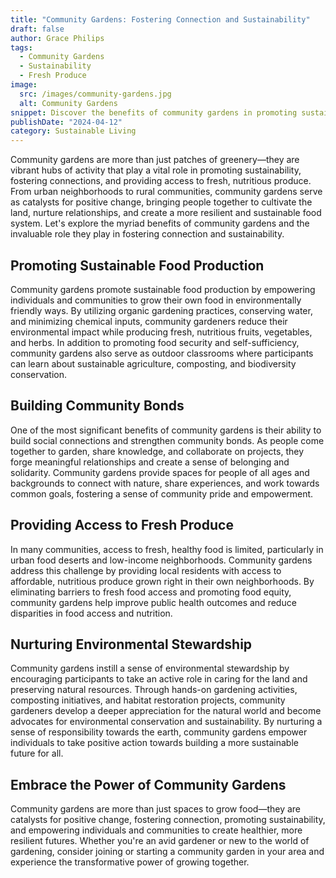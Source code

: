 ```yaml
---
title: "Community Gardens: Fostering Connection and Sustainability"
draft: false
author: Grace Philips
tags:
  - Community Gardens
  - Sustainability
  - Fresh Produce
image:
  src: /images/community-gardens.jpg
  alt: Community Gardens
snippet: Discover the benefits of community gardens in promoting sustainable food production, building community bonds, and providing access to fresh produce.
publishDate: "2024-04-12"
category: Sustainable Living
---
```


Community gardens are more than just patches of greenery—they are vibrant hubs of activity that play a vital role in promoting sustainability, fostering connections, and providing access to fresh, nutritious produce. From urban neighborhoods to rural communities, community gardens serve as catalysts for positive change, bringing people together to cultivate the land, nurture relationships, and create a more resilient and sustainable food system. Let's explore the myriad benefits of community gardens and the invaluable role they play in fostering connection and sustainability.

## Promoting Sustainable Food Production

Community gardens promote sustainable food production by empowering individuals and communities to grow their own food in environmentally friendly ways. By utilizing organic gardening practices, conserving water, and minimizing chemical inputs, community gardeners reduce their environmental impact while producing fresh, nutritious fruits, vegetables, and herbs. In addition to promoting food security and self-sufficiency, community gardens also serve as outdoor classrooms where participants can learn about sustainable agriculture, composting, and biodiversity conservation.

## Building Community Bonds

One of the most significant benefits of community gardens is their ability to build social connections and strengthen community bonds. As people come together to garden, share knowledge, and collaborate on projects, they forge meaningful relationships and create a sense of belonging and solidarity. Community gardens provide spaces for people of all ages and backgrounds to connect with nature, share experiences, and work towards common goals, fostering a sense of community pride and empowerment.

## Providing Access to Fresh Produce

In many communities, access to fresh, healthy food is limited, particularly in urban food deserts and low-income neighborhoods. Community gardens address this challenge by providing local residents with access to affordable, nutritious produce grown right in their own neighborhoods. By eliminating barriers to fresh food access and promoting food equity, community gardens help improve public health outcomes and reduce disparities in food access and nutrition.

## Nurturing Environmental Stewardship

Community gardens instill a sense of environmental stewardship by encouraging participants to take an active role in caring for the land and preserving natural resources. Through hands-on gardening activities, composting initiatives, and habitat restoration projects, community gardeners develop a deeper appreciation for the natural world and become advocates for environmental conservation and sustainability. By nurturing a sense of responsibility towards the earth, community gardens empower individuals to take positive action towards building a more sustainable future for all.

## Embrace the Power of Community Gardens

Community gardens are more than just spaces to grow food—they are catalysts for positive change, fostering connection, promoting sustainability, and empowering individuals and communities to create healthier, more resilient futures. Whether you're an avid gardener or new to the world of gardening, consider joining or starting a community garden in your area and experience the transformative power of growing together.

